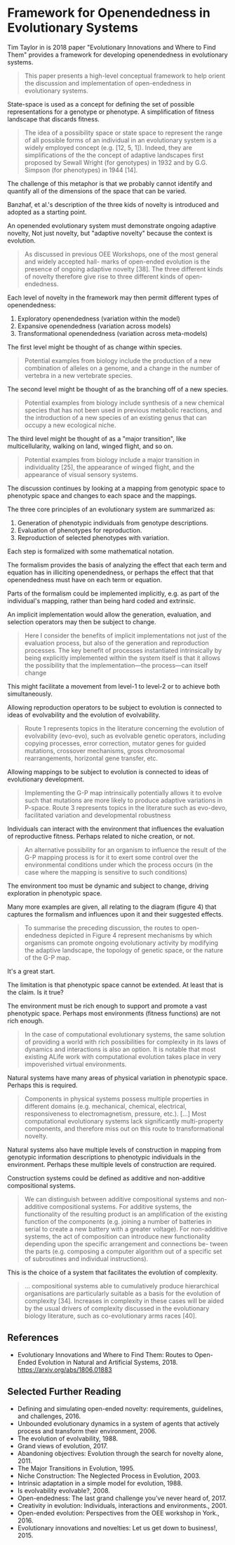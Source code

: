 # Framework for Openendedness in Evolutionary Systems

Tim Taylor in is 2018 paper "Evolutionary Innovations and Where to Find Them" provides a framework for developing openendedness in evolutionary systems.

> This paper presents a high-level conceptual framework to help orient the discussion and implementation of open-endedness in evolutionary systems.

State-space is used as a concept for defining the set of possible representations for a genotype or phenotype. A simplification of fitness landscape that discards fitness.

> The idea of a possibility space or state space to represent the range of all possible forms of an individual in an evolutionary system is a widely employed concept (e.g. [12, 5, 1]). Indeed, they are simplifications of the the concept of adaptive landscapes first proposed by Sewall Wright (for genotypes) in 1932 and by G.G. Simpson (for phenotypes) in 1944 [14].

The challenge of this metaphor is that we probably cannot identify and quantify all of the dimensions of the space that can be varied.

Banzhaf, et al.'s description of the three kids of novelty is introduced and adopted as a starting point.

An openended evolutionary system must demonstrate ongoing adaptive novelty, Not just novelty, but "adaptive novelty" because the context is evolution.

> As discussed in previous OEE Workshops, one of the most general and widely accepted hall- marks of open-ended evolution is the presence of ongoing adaptive novelty [38]. The three different kinds of novelty therefore give rise to three different kinds of open-endedness.

Each level of novelty in the framework may then permit different types of openendedness:

1. Exploratory openendedness (variation within the model)
2. Expansive openendedness (variation across models)
3. Transformational openendedness (variation across meta-models)

The first level might be thought of as change within species.

> Potential examples from biology include the production of a new combination of alleles on a genome, and a change in the number of vertebra in a new vertebrate species.

The second level might be thought of as the branching off of a new species.

> Potential examples from biology include synthesis of a new chemical species that has not been used in previous metabolic reactions, and the introduction of a new species of an existing genus that can occupy a new ecological niche.

The third level might be thought of as a "major transition", like multicellularity, walking on land, winged flight, and so on.

> Potential examples from biology include a major transition in individuality [25], the appearance of winged flight, and the appearance of visual sensory systems.

The discussion continues by looking at a mapping from genotypic space to phenotypic space and changes to each space and the mappings.

The three core principles of an evolutionary system are summarized as:

1. Generation of phenotypic individuals from genotype descriptions.
2. Evaluation of phenotypes for reproduction.
3. Reproduction of selected phenotypes with variation.

Each step is formalized with some mathematical notation.

The formalism provides the basis of analyzing the effect that each term and equation has in illiciting openendedness, or perhaps the effect that that openendedness must have on each term or equation.

Parts of the formalism could be implemented implicitly, e.g. as part of the individual's mapping, rather than being hard coded and extrinsic.

An implicit implementation would allow the generation, evaluation, and selection operators may then be subject to change.

> Here I consider the benefits of implicit implementations not just of the evaluation process, but also of the generation and reproduction processes. The key benefit of processes instantiated intrinsically by being explicitly implemented within the system itself is that it allows the possibility that the implementation—the process—can itself change

This might facilitate a movement from level-1 to level-2 or to achieve both simultaneously.

Allowing reproduction operators to be subject to evolution is connected to ideas of evolvability and the evolution of evolvability.

> Route 1 represents topics in the literature concerning the evolution of evolvability (evo-evo), such as evolvable genetic operators, including copying processes, error correction, mutator genes for guided mutations, crossover mechanisms, gross chromosomal rearrangements, horizontal gene transfer, etc.

Allowing mappings to be subject to evolution is connected to ideas of evolutionary development.

> Implementing the G-P map intrinsically potentially allows it to evolve such that mutations are more likely to produce adaptive variations in P-space. Route 3 represents topics in the literature such as evo-devo, facilitated variation and developmental robustness

Individuals can interact with the environment that influences the evaluation of reproductive fitness. Perhaps related to niche creation, or not.

> An alternative possibility for an organism to influence the result of the G-P mapping process is for it to exert some control over the environmental conditions under which the process occurs (in the case where the mapping is sensitive to such conditions)

The environment too must be dynamic and subject to change, driving exploration in phenotypic space.

Many more examples are given, all relating to the diagram (figure 4) that captures the formalism and influences upon it and their suggested effects.

> To summarise the preceding discussion, the routes to open-endedness depicted in Figure 4 represent mechanisms by which organisms can promote ongoing evolutionary activity by modifying the adaptive landscape, the topology of genetic space, or the nature of the G-P map.

It's a great start.

The limitation is that phenotypic space cannot be extended. At least that is the claim. Is it true?

The environment must be rich enough to support and promote a vast phenotypic space. Perhaps most environments (fitness functions) are not rich enough.

> In the case of computational evolutionary systems, the same solution of providing a world with rich possibilities for complexity in its laws of dynamics and interactions is also an option. It is notable that most existing ALife work with computational evolution takes place in very impoverished virtual environments.

Natural systems have many areas of physical variation in phenotypic space. Perhaps this is required.

> Components in physical systems possess multiple properties in different domains (e.g. mechanical, chemical, electrical, responsiveness to electromagnetism, pressure, etc.). [...] Most computational evolutionary systems lack significantly multi-property components, and therefore miss out on this route to transformational novelty.

Natural systems also have multiple levels of construction in mapping from genotypic information descriptions to phenotypic individuals in the environment. Perhaps these multiple levels of construction are required.

Construction systems could be defined as additive and non-additive compositional systems.

> We can distinguish between additive compositional systems and non-additive compositional systems. For additive systems, the functionality of the resulting product is an amplification of the existing function of the components (e.g. joining a number of batteries in serial to create a new battery with a greater voltage). For non-additive systems, the act of composition can introduce new functionality depending upon the specific arrangement and connections be- tween the parts (e.g. composing a computer algorithm out of a specific set of subroutines and individual instructions).

This is the choice of a system that facilitates the evolution of complexity.

> ... compositional systems able to cumulatively produce hierarchical organisations are particularly suitable as a basis for the evolution of complexity [34]. Increases in complexity in these cases will be aided by the usual drivers of complexity discussed in the evolutionary biology literature, such as co-evolutionary arms races [40].


## References

* Evolutionary Innovations and Where to Find Them: Routes to Open-Ended Evolution in Natural and Artificial Systems, 2018.
<https://arxiv.org/abs/1806.01883>

## Selected Further Reading

* Defining and simulating open-ended novelty: requirements, guidelines, and challenges, 2016.
* Unbounded evolutionary dynamics in a system of agents that actively process and
transform their environment, 2006.
* The evolution of evolvability, 1988.
* Grand views of evolution, 2017.
* Abandoning objectives: Evolution through the search for novelty alone, 2011.
* The Major Transitions in Evolution, 1995.
* Niche Construction: The Neglected Process in Evolution, 2003.
* Intrinsic adaptation in a simple model for evolution, 1988.
* Is evolvability evolvable?, 2008.
* Open-endedness: The last grand challenge you’ve never heard of, 2017.
* Creativity in evolution: Individuals, interactions and environments., 2001.
* Open-ended evolution: Perspectives from the OEE workshop in York., 2016.
* Evolutionary innovations and novelties: Let us get down to business!, 2015.


